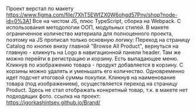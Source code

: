 Проект верстал по макету https://www.figma.com/file/7XhT5EWfZX0W6ohgd57Pny/shop?node-id=0%3A1
Все на чистом JS, плюс TypeScript, сборка на Webpack. С использования методологии ООП, модульных стилей.
В макете ограниченное количество материала для полноценного проекта, поэтому на JS прописал только основную логику: 
Переход на страницу Catalog по кнопке внизу главной "Browse All Product", вернуться на главную - кликнуть на Logo в навигационной панели header. Там же можно перейти в регистрацию и корзину. Есть выпадающее меню.
Кликнув по изображению товара - продукт добавляется в корзину. С корзины можно удалять и уменьшать его количество. Одновременно идет подсчет итоговой суммы покупки.
Кликнув на наименование товара (под изображением), осуществляется переход на страницу Product. Здесь не стал отображать конкретный товар, т.к. в макете нет подходящих фото.
ссылка на проект: https://igorkashintsev.github.io/Brand/
